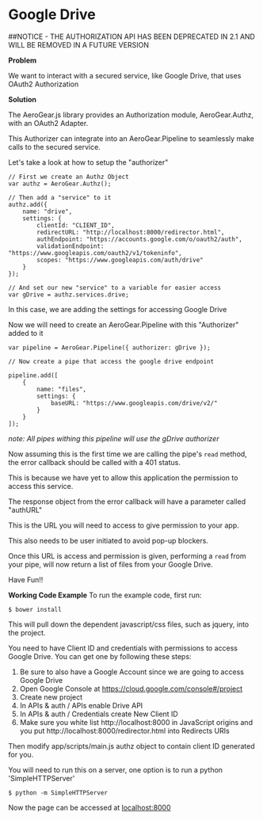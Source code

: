 Google Drive
===============================

##NOTICE - THE AUTHORIZATION API HAS BEEN DEPRECATED IN 2.1 AND WILL BE REMOVED IN A FUTURE VERSION

**Problem**

We want to interact with a secured service, like Google Drive, that uses OAuth2 Authorization

**Solution**

The AeroGear.js library provides an Authorization module, AeroGear.Authz, with an OAuth2 Adapter.

This Authorizer can integrate into an AeroGear.Pipeline to seamlessly make calls to the secured service.

Let's take a look at how to setup the "authorizer"

    // First we create an Authz Object
    var authz = AeroGear.Authz();

    // Then add a "service" to it
    authz.add({
        name: "drive",
        settings: {
            clientId: "CLIENT_ID",
            redirectURL: "http://localhost:8000/redirector.html",
            authEndpoint: "https://accounts.google.com/o/oauth2/auth",
            validationEndpoint: "https://www.googleapis.com/oauth2/v1/tokeninfo",
            scopes: "https://www.googleapis.com/auth/drive"
        }
    });

    // And set our new "service" to a variable for easier access
    var gDrive = authz.services.drive;

In this case, we are adding the settings for accessing Google Drive

Now we will need to create an AeroGear.Pipeline with this "Authorizer" added to it

    var pipeline = AeroGear.Pipeline({ authorizer: gDrive });

    // Now create a pipe that access the google drive endpoint

    pipeline.add([
        {
            name: "files",
            settings: {
                baseURL: "https://www.googleapis.com/drive/v2/"
            }
        }
    ]);

_note: All pipes withing this pipeline will use the gDrive authorizer_


Now assuming this is the first time we are calling the pipe's `read` method, the error callback should be called with a 401 status.

This is because we have yet to allow this application the permission to access this service.

The response object from the error callback will have a parameter called "authURL"

This is the URL you will need to access to give permission to your app.

This also needs to be user initiated to avoid pop-up blockers.

Once this URL is access and permission is given, performing a `read` from your pipe, will now return a list of files from your Google Drive.

Have Fun!!

**Working Code Example**
To run the example code, first run:

    $ bower install

This will pull down the dependent javascript/css files, such as jquery, into the project.

You need to have Client ID and credentials with permissions to access Google Drive. You can get one by following these steps:

1. Be sure to also have a Google Account since we are going to access Google Drive
2. Open Google Console at https://cloud.google.com/console#/project
3. Create new project
4. In APIs & auth / APIs enable Drive API
5. In APIs & auth / Credentials create New Client ID
6. Make sure you white list http://localhost:8000 in JavaScript origins and you put http://localhost:8000/redirector.html into Redirects URIs

Then modify app/scripts/main.js authz object to contain client ID generated for you.

You will need to run this on a server, one option is to run a python 'SimpleHTTPServer'

    $ python -m SimpleHTTPServer

Now the page can be accessed at [localhost:8000](http://localhost:8000/)
